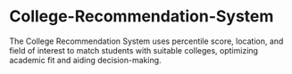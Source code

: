 # College-Recommendation-System
The College Recommendation System uses percentile score, location, and field of interest to match students with suitable colleges, optimizing academic fit and aiding decision-making.
